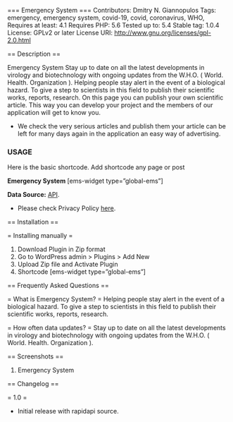 === Emergency System ===
Contributors: Dmitry N. Giannopulos
Tags: emergency, emergency system, covid-19, covid, coronavirus, WHO,
Requires at least: 4.1
Requires PHP: 5.6
Tested up to: 5.4
Stable tag: 1.0.4
License: GPLv2 or later
License URI: http://www.gnu.org/licenses/gpl-2.0.html

== Description ==
 
Emergency System
Stay up to date on all the latest developments in virology and biotechnology with ongoing updates from the W.H.O. ( World. Health. Organization ).
Helping people stay alert in the event of a biological hazard. To give a step to scientists in this field to publish their scientific works, reports, research.
On this page you can publish your own scientific article. This way you can develop your project and the members of our application will get to know you.
* We check the very serious articles and publish them your article can be left for many days again in the application an easy way of advertising.

### USAGE

Here is the basic shortcode.
Add shortcode any page or post


**Emergency System**
[ems-widget type=”global-ems”]


**Data Source:** [API](https://github.com/DmitrysXYZ/Emergency-System). 
* Please check Privacy Policy [here](https://dmitrys.xyz/policy.php). 

== Installation ==

= Installing manually =

1. Download Plugin in Zip format 
2. Go to WordPress admin > Plugins > Add New
3. Upload Zip file and Activate Plugin
4. Shortcode [ems-widget type=”global-ems”]

== Frequently Asked Questions ==

= What is Emergency System? =
Helping people stay alert in the event of a biological hazard. To give a step to scientists in this field to publish their scientific works, reports, research.

= How often data updates? =
Stay up to date on all the latest developments in virology and biotechnology with ongoing updates from the W.H.O. ( World. Health. Organization ).

== Screenshots ==

1. Emergency System

== Changelog ==

= 1.0 =
* Initial release with rapidapi source.
